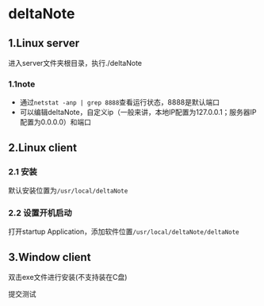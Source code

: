 # deltaNote

## 1.Linux server

进入server文件夹根目录，执行./deltaNote

### 1.1note

- 通过`netstat -anp | grep 8888`查看运行状态，8888是默认端口
- 可以编辑deltaNote，自定义ip（一般来讲，本地IP配置为127.0.0.1；服务器IP配置为0.0.0.0）和端口

## 2.Linux client

### 2.1 安装

默认安装位置为`/usr/local/deltaNote`

### 2.2 设置开机启动

打开startup Application，添加软件位置`/usr/local/deltaNote/deltaNote`

## 3.Window client

双击exe文件进行安装(不支持装在C盘)

提交测试